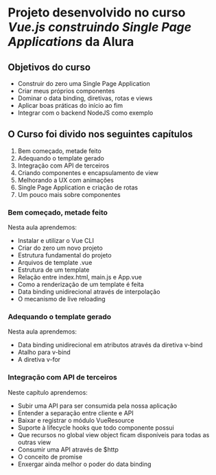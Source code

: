 # Projeto desenvolvido no curso *Vue.js construindo Single Page Applications* da Alura

## Objetivos do curso

* Construir do zero uma Single Page Application
* Criar meus próprios componentes
* Dominar o data binding, diretivas, rotas e views
* Aplicar boas práticas do início ao fim
* Integrar com o backend NodeJS como exemplo

## O Curso foi divido nos seguintes capítulos

1. Bem começado, metade feito
2. Adequando o template gerado
3. Integração com API de terceiros
4. Criando componentes e encapsulamento de view
5. Melhorando a UX com animações
6. Single Page Application e criação de rotas
7. Um pouco mais sobre componentes

### Bem começado, metade feito

Nesta aula aprendemos:
* Instalar e utilizar o Vue CLI
* Criar do zero um novo projeto
* Estrutura fundamental do projeto
* Arquivos de template .vue
* Estrutura de um template
* Relação entre index.html, main.js e App.vue
* Como a renderização de um template é feita
* Data binding unidirecional através de interpolação
* O mecanismo de live reloading

### Adequando o template gerado

Nesta aula aprendemos:
* Data binding unidirecional em atributos através da diretiva v-bind
* Atalho para v-bind
* A diretiva v-for

### Integração com API de terceiros

Neste capítulo aprendemos:
* Subir uma API para ser consumida pela nossa aplicação
* Entender a separação entre cliente e API
* Baixar e registrar o módulo VueResource
* Suporte à lifecycle hooks que todo componente possui
* Que recursos no global view object ficam disponíveis para todas as outras view
* Consumir uma API através de $http
* O conceito de promise
* Enxergar ainda melhor o poder do data binding